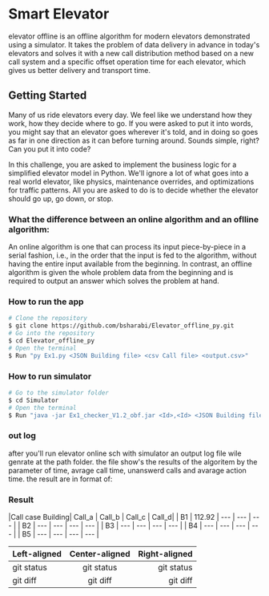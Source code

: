 # Smart Elevator 
elevator offline is an offline algorithm for modern elevators demonstrated using a simulator. It takes the problem of data delivery in advance in today's elevators and solves it with a new call distribution method based on a new call system and a specific offset operation time for each elevator, which gives us better delivery and transport time.

## Getting Started
Many of us ride elevators every day. We feel like we understand how they work, how they decide where to go. If you were asked to put it into words, you might say that an elevator goes wherever it's told, and in doing so goes as far in one direction as it can before turning around. Sounds simple, right? Can you put it into code?

In this challenge, you are asked to implement the business logic for a simplified elevator model in Python. We'll ignore a lot of what goes into a real world elevator, like physics, maintenance overrides, and optimizations for traffic patterns. All you are asked to do is to decide whether the elevator should go up, go down, or stop.

### What the difference between an online algorithm and an oflline algorithm:
An online algorithm is one that can process its input piece-by-piece in a serial fashion, i.e., in the order that the input is fed to the algorithm, without having the entire input available from the beginning.
In contrast, an offline algorithm is given the whole problem data from the beginning and is required to output an answer which solves the problem at hand.

### How to run the app
```bash
# Clone the repository
$ git clone https://github.com/bsharabi/Elevator_offline_py.git
# Go into the repository
$ cd Elevator_offline_py
# Open the terminal 
$ Run "py Ex1.py <JSON Building file> <csv Call file> <output.csv>"
```

### How to run simulator
```bash
# Go to the simulator folder
$ cd Simulator
# Open the terminal
$ Run "java -jar Ex1_checker_V1.2_obf.jar <Id>,<Id> <JSON Building file> <output.csv> <out.log>"
```


### out log
after you'll run elevator online sch with simulator an output log file wile genrate at the path folder. the file show's the results of the algoritem by the parameter of time, avrage call time, unanswerd calls and avarage action time. the result are in format of:

### Result
|Call case Building| Call_a | Call_b | Call_c | Call_d|
| B1                | 112.92 | ---    | ---    | ---   |
| B2                | ---    | ---    | ---    | ---   |
| B3                | ---    | ---    | ---    | ---   |
| B4                | ---    | ---    | ---    | ---   |
| B5                | ---    | ---    | ---    | ---   |

| Left-aligned | Center-aligned | Right-aligned |
| :---         |     :---:      |          ---: |
| git status   | git status     | git status    |
| git diff     | git diff       | git diff      |



<!-- **Note**: Running this requires [Git](https://git-scm.com) and [npm](https://www.npmjs.com/).
https://www.geeksforgeeks.org/smart-elevator-pro-geek-cup/ -->